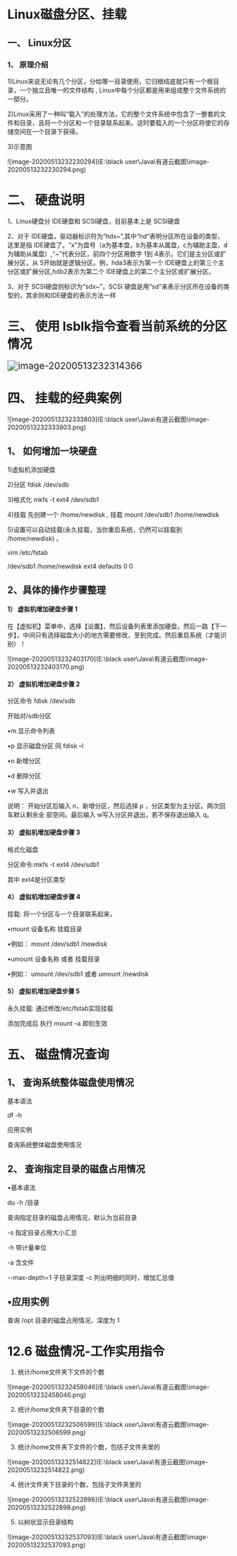 # Linux磁盘分区、挂载

## 一、 Linux分区

### 1、 原理介绍

1)Linux来说无论有几个分区，分给哪一目录使用，它归根结底就只有一个根目录，一个独立且唯一的文件结构 , Linux中每个分区都是用来组成整个文件系统的一部分。

2)Linux采用了一种叫“载入”的处理方法，它的整个文件系统中包含了一整套的文件和目录，且将一个分区和一个目录联系起来。这时要载入的一个分区将使它的存储空间在一个目录下获得。

3)示意图

![image-20200513232230294](E:\black user\Java\有道云截图\image-20200513232230294.png)

# 二、 硬盘说明

1、Linux硬盘分 IDE硬盘和 SCSI硬盘，目前基本上是 SCSI硬盘

2、对于 IDE硬盘，驱动器标识符为“hdx~”,其中“hd”表明分区所在设备的类型，这里是指 IDE硬盘了。“x”为盘号（a为基本盘，b为基本从属盘，c为辅助主盘，d为辅助从属盘）,“~”代表分区，前四个分区用数字 1到 4表示，它们是主分区或扩展分区，从 5开始就是逻辑分区。例，hda3表示为第一个 IDE硬盘上的第三个主分区或扩展分区,hdb2表示为第二个 IDE硬盘上的第二个主分区或扩展分区。

3、对于 SCSI硬盘则标识为“sdx~”，SCSI 硬盘是用“sd”来表示分区所在设备的类型的，其余则和IDE硬盘的表示方法一样



# 三、 使用 lsblk指令查看当前系统的分区情况

<img src="E:\black user\Java\有道云截图\image-20200513232314366.png" alt="image-20200513232314366" style="zoom:150%;" />



# 四、 挂载的经典案例

![image-20200513232333803](E:\black user\Java\有道云截图\image-20200513232333803.png)



## 1、 如何增加一块硬盘

1)虚拟机添加硬盘

2)分区        fdisk /dev/sdb

3)格式化   mkfs -t ext4 /dev/sdb1

4)挂载 先创建一个 /home/newdisk , 挂载 mount /dev/sdb1 /home/newdisk

5)设置可以自动挂载(永久挂载，当你重启系统，仍然可以挂载到 /home/newdisk) 。

vim /etc/fstab

/dev/sdb1                    /home/newdisk                      ext4        defaults                                    0 0

## 2、具体的操作步骤整理

#### 1） 虚拟机增加硬盘步骤 1

在【虚拟机】菜单中，选择【设置】，然后设备列表里添加硬盘，然后一路【下一步】，中间只有选择磁盘大小的地方需要修改，至到完成。然后重启系统（才能识别）！

![image-20200513232403170](E:\black user\Java\有道云截图\image-20200513232403170.png)



#### 2） 虚拟机增加硬盘步骤 2

分区命令 fdisk /dev/sdb

开始对/sdb分区

•m 显示命令列表

•p        显示磁盘分区 同 fdisk –l

•n        新增分区

•d          删除分区

•w 写入并退出

说明： 开始分区后输入 n，新增分区，然后选择 p ，分区类型为主分区。两次回车默认剩余全
 部空间。最后输入 w写入分区并退出，若不保存退出输入 q。

 

#### 3） 虚拟机增加硬盘步骤 3

格式化磁盘

分区命令:mkfs -t ext4 /dev/sdb1

其中 ext4是分区类型

#### 4） 虚拟机增加硬盘步骤 4

挂载: 将一个分区与一个目录联系起来，

•mount        设备名称 挂载目录

•例如： mount        /dev/sdb1        /newdisk

•umount 设备名称 或者 挂载目录

•例如： umount /dev/sdb1 或者 umount /newdisk

#### 5） 虚拟机增加硬盘步骤 5

永久挂载: 通过修改/etc/fstab实现挂载

添加完成后 执行 mount –a 即刻生效

# 五、 磁盘情况查询

## 1、 查询系统整体磁盘使用情况

基本语法

df -h

应用实例

查询系统整体磁盘使用情况

 

## 2、 查询指定目录的磁盘占用情况

•基本语法

du -h /目录

查询指定目录的磁盘占用情况，默认为当前目录

-s 指定目录占用大小汇总

-h 带计量单位

-a 含文件

--max-depth=1 子目录深度
-c 列出明细的同时，增加汇总值



## •应用实例

查询 /opt 目录的磁盘占用情况，深度为 1



 

# 12.6 磁盘情况-工作实用指令

1) 统计/home文件夹下文件的个数

 ![image-20200513232458046](E:\black user\Java\有道云截图\image-20200513232458046.png)

 


2) 统计/home文件夹下目录的个数

![image-20200513232506599](E:\black user\Java\有道云截图\image-20200513232506599.png)



3) 统计/home文件夹下文件的个数，包括子文件夹里的

 ![image-20200513232514822](E:\black user\Java\有道云截图\image-20200513232514822.png)



4) 统计文件夹下目录的个数，包括子文件夹里的

![image-20200513232522898](E:\black user\Java\有道云截图\image-20200513232522898.png)



5) 以树状显示目录结构

![image-20200513232537093](E:\black user\Java\有道云截图\image-20200513232537093.png)